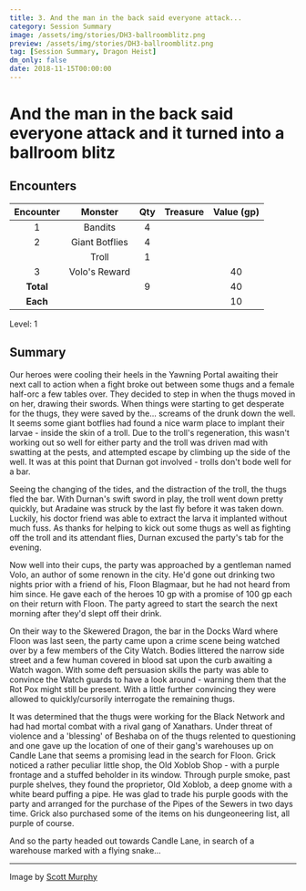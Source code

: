 ```yaml
---
title: 3. And the man in the back said everyone attack...
category: Session Summary
image: /assets/img/stories/DH3-ballroomblitz.png
preview: /assets/img/stories/DH3-ballroomblitz.png
tag: [Session Summary, Dragon Heist]
dm_only: false
date: 2018-11-15T00:00:00
---
```


# And the man in the back said everyone attack and it turned into a ballroom blitz

## Encounters

| Encounter | Monster | Qty | Treasure | Value (gp)
|:--------:|:------:|:--------:|:------:|:--------:|
| 1         | Bandits | 4      |        |          |
| 2         | Giant Botflies | 4 |      |          |
|           | Troll   | 1      |        |          |
| 3         | Volo's Reward  | |        | 40       |
| **Total** |         | 9      |        | 40       |
| **Each**  |         |        |        | 10       |

Level: 1

## Summary

Our heroes were cooling their heels in the Yawning Portal awaiting their next call to action when a fight broke out between some thugs and a female half-orc a few tables over.  They decided to step in when the thugs moved in on her, drawing their swords.  When things were starting to get desperate for the thugs, they were saved by the... screams of the drunk down the well.  It seems some giant botflies had found a nice warm place to implant their larvae - inside the skin of a troll.  Due to the troll's regeneration, this wasn't working out so well for either party and the troll was driven mad with swatting at the pests, and attempted escape by climbing up the side of the well.  It was at this point that Durnan got involved - trolls don't bode well for a bar. 

Seeing the changing of the tides, and the distraction of the troll, the thugs fled the bar.  With Durnan's swift sword in play, the troll went down pretty quickly, but Aradaine was struck by the last fly before it was taken down.  Luckily, his doctor friend was able to extract the larva it implanted without much fuss.  As thanks for helping to kick out some thugs as well as fighting off the troll and its attendant flies, Durnan excused the party's tab for the evening. 

Now well into their cups, the party was approached by a gentleman named Volo, an author of some renown in the city.  He'd gone out drinking two nights prior with a friend of his, Floon Blagmaar, but he had not heard from him since.  He gave each of the heroes 10 gp with a promise of 100 gp each on their return with Floon.  The party agreed to start the search the next morning after they'd slept off their drink.

On their way to the Skewered Dragon, the bar in the Docks Ward where Floon was last seen, the party came upon a crime scene being watched over by a few members of the City Watch.  Bodies littered the narrow side street and a few human covered in blood sat upon the curb awaiting a Watch wagon. With some deft persuasion skills the party was able to convince the Watch guards to have a look around - warning them that the Rot Pox might still be present. With a little further convincing they were allowed to quickly/cursorily interrogate the remaining thugs. 

It was determined that the thugs were working for the Black Network and had had mortal combat with a rival gang of Xanathars. Under threat of violence and a 'blessing' of Beshaba on of the thugs relented to questioning and one gave up the location of one of their gang's warehouses up on Candle Lane that seems a promising lead in the search for Floon.  Grick noticed a rather peculiar little shop, the Old Xoblob Shop  - with a purple frontage and a stuffed beholder in its window.  Through purple smoke, past purple shelves, they found the proprietor, Old Xoblob, a deep gnome with a white beard puffing a pipe.  He was glad to trade his purple goods with the party and arranged for the purchase of the Pipes of the Sewers in two days time.  Grick also purchased some of the items on his dungeoneering list, all purple of course.

And so the party headed out towards Candle Lane, in search of a warehouse marked with a flying snake...

---

Image by [Scott Murphy](http://murphyillustration.blogspot.com/2014/08/new-painting-for-d-bar-fight.html)